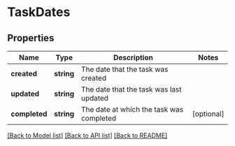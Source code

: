 # TaskDates

## Properties
Name | Type | Description | Notes
------------ | ------------- | ------------- | -------------
**created** | **string** | The date that the task was created | 
**updated** | **string** | The date that the task was last updated | 
**completed** | **string** | The date at which the task was completed | [optional] 

[[Back to Model list]](../README.md#documentation-for-models) [[Back to API list]](../README.md#documentation-for-api-endpoints) [[Back to README]](../README.md)


